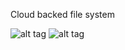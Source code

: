 Cloud backed file system

![alt tag](https://github.com/piyushmaheshwari/cloud-filesystem/raw/master/snapshots/Architecture-Document-2-page-001.jpg)
![alt tag](https://github.com/piyushmaheshwari/cloud-filesystem/raw/master/snapshots/Architecture-Document-2-page-002.jpg)


